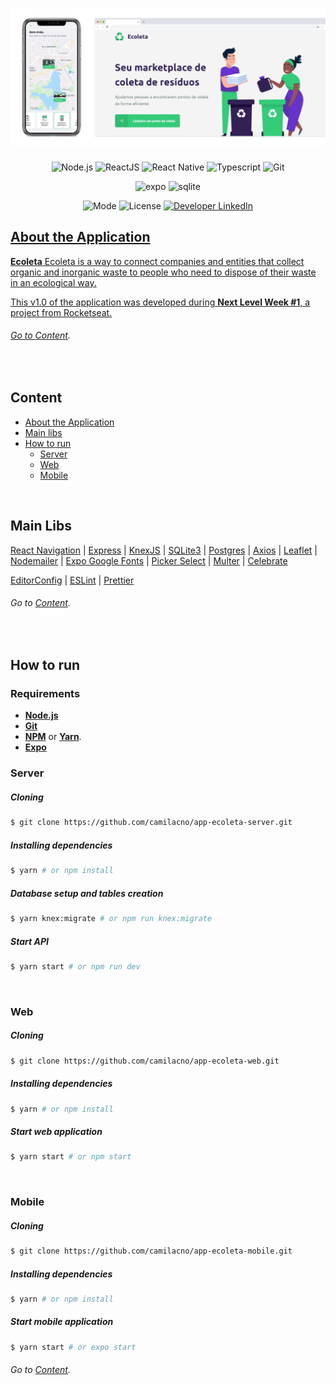 
<h1 align="center">  
<img alt="Ecoleta" src="https://github.com/camilacno/app-ecoleta/blob/master/ecoleta-web/src/assets/mockup.png" />  
</h1>

<p align="center">
	<img alt="Node.js" 
src="https://img.shields.io/badge/nodejs-green?labelColor=green&logo=node.js&logoColor=white"> 
<img alt="ReactJS" src="https://img.shields.io/badge/reactJS-6cf?logo=react&logoColor=white&labelColor=007ACC">  
<img alt="React Native" src="https://img.shields.io/badge/reactnative-6cf?logo=react&logoColor=white&labelColor=007ACC">  
  <img alt="Typescript" src="https://img.shields.io/badge/typescript-informational?labelColor=blue&logo=typescript&logoColor=white"> 
  <img alt="Git" 
src="https://img.shields.io/badge/git-grey?labelColor=greu&logo=git&logoColor=white"> 
</p>

<p align="center">
	<img alt="expo" 
	src="https://img.shields.io/badge/expo-white?labelColor=grey&logo=expo&logoColor=white">
		<img alt="sqlite" 
	src="https://img.shields.io/badge/sqlite-blue?labelColor=blue&logo=sqlite&logoColor=white">

</p>

<p align="center">
	 <img alt="Mode" src="https://img.shields.io/badge/mode-development-orange">  
	<img alt="License" src="https://img.shields.io/github/license/camilacno/proffy-web">    
  <a href="https://www.linkedin.com/in/camilacno" target="_blank"> 
    <img src="https://img.shields.io/badge/-camilacno-007ACC?logo=linkedin&logoColor=white&labelColor=007ACC" alt="Developer LinkedIn" />
</p>

## About the Application

**Ecoleta** Ecoleta is a way to connect companies and entities that collect organic and inorganic waste to people who need to dispose of their waste in an ecological way.

This v1.0 of the application was developed during **Next Level Week #1**, a project from Rocketseat.

###### *Go to <a href="#content">Content</a>*.
<br>

## Content

 - <a href="#about-the-application">About the Application</a>
 - <a href="#main-libs">Main libs</a>
 - <a href="#how-to-run">How to run</a>
    - <a href="#api">Server</a>
    - <a href="#web">Web</a>
    - <a href="#mobile">Mobile</a>
    
<br/>

## Main Libs

[React Navigation](https://reactnavigation.org/) | [Express](https://expressjs.com/pt-br/) | [KnexJS](http://knexjs.org/) | [SQLite3](https://www.sqlite.org/index.html) | [Postgres](https://www.npmjs.com/package/pg) | [Axios](https://github.com/axios/axios)  | [Leaflet](https://leafletjs.com/) | [Nodemailer](https://nodemailer.com/about/) | [Expo Google Fonts](https://github.com/expo/google-fonts) | [Picker Select](https://github.com/lawnstarter/react-native-picker-select) | [Multer](https://github.com/expressjs/multer) | [Celebrate](https://github.com/arb/celebrate)
 
[EditorConfig](https://editorconfig.org/) | [ESLint](https://eslint.org/) | [Prettier](https://prettier.io/)
	
###### *Go to <a href="#content">Content</a>*.
<br/>

## How to run

### Requirements
- **[Node.js](https://nodejs.org/en/)**  
- **[Git](https://git-scm.com/)**  
- **[NPM](https://www.npmjs.com/)**  or  **[Yarn](https://yarnpkg.com/)**.
- **[Expo](https://expo.io/)**  

### Server

##### Cloning
```bash
$ git clone https://github.com/camilacno/app-ecoleta-server.git
```
 ##### Installing dependencies
   ```bash
$ yarn # or npm install
```
  
 ##### Database setup and tables creation
  ```bash
$ yarn knex:migrate # or npm run knex:migrate
```
  
  ##### Start API
  ```bash
$ yarn start # or npm run dev
```
<br>

### Web

##### Cloning
```bash
$ git clone https://github.com/camilacno/app-ecoleta-web.git
```
 ##### Installing dependencies
   ```bash
$ yarn # or npm install
```
  
 ##### Start web application
 ```bash
$ yarn start # or npm start
```
<br>

### Mobile

##### Cloning
```bash
$ git clone https://github.com/camilacno/app-ecoleta-mobile.git
```
 ##### Installing dependencies
   ```bash
$ yarn # or npm install
```
  
 ##### Start mobile application
 ```bash
$ yarn start # or expo start
```
###### *Go to <a href="#content">Content</a>*.
